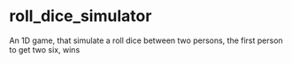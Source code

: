 # roll_dice_simulator
An 1D game, that  simulate a roll dice between two persons, the first person to get two six, wins
